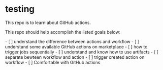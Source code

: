 # testing
This repo is to learn about GitHub actions. <br>
<p>This repo should help accomplish the listed goals below:<br></p>
 - [ ] understand the difference between actions and workflow
 - [ ] understand some available GitHub actions on marketplace
 - [ ] how to trigger jobs sequentially
 - [ ] understand and know how to use artifacts
 - [ ] separate bewteen workflow and action
 - [ ] trigger created action on workflow
 - [ ] Comfortable with GitHub actions 
